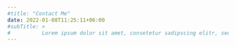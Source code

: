 ```yaml
---
#title: "Contact Me"
date: 2022-01-08T11:25:11+06:00
#subTitle: >
#          Lorem ipsum dolor sit amet, consetetur sadipscing elitr, sed diam nonumy eirmod tempor invidunt ut labore et dolore magna aliquyam erat, sed diam voluptua. At vero eos accusam et justo duo dolores ea rebum Stet clita.
---
```


